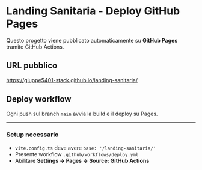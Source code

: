 # Landing Sanitaria - Deploy GitHub Pages

Questo progetto viene pubblicato automaticamente su **GitHub Pages** tramite GitHub Actions.

## URL pubblico
https://giuppe5401-stack.github.io/landing-sanitaria/

## Deploy workflow
Ogni push sul branch `main` avvia la build e il deploy su Pages.

---

### Setup necessario
- `vite.config.ts` deve avere `base: '/landing-sanitaria/'`
- Presente workflow `.github/workflows/deploy.yml`
- Abilitare **Settings → Pages → Source: GitHub Actions**
